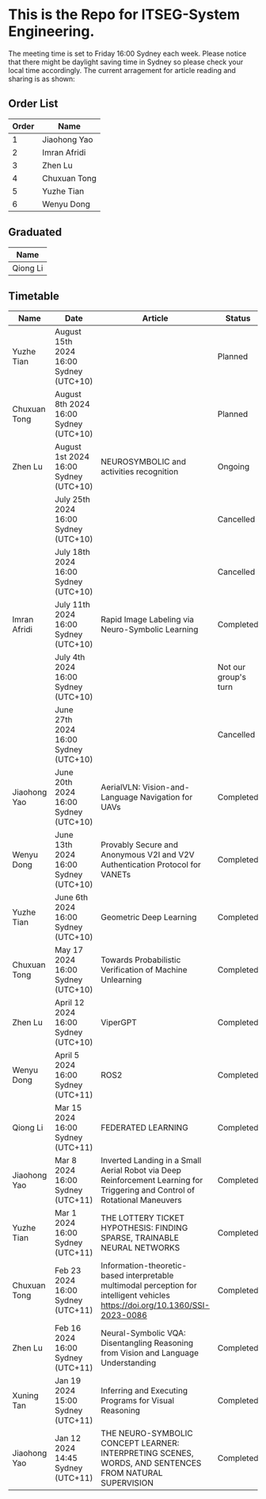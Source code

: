 # This is the Repo for ITSEG-System Engineering.

The meeting time is set to Friday 16:00 Sydney each week. 
Please notice that there might be daylight saving time in Sydney so please check your local time accordingly.
The current arragement for article reading and sharing is as shown:

## Order List

|Order | Name | 
|-| ----------- |
|1|Jiaohong Yao|
|2|Imran Afridi|
|3|Zhen Lu|
|4|Chuxuan Tong|
|5|Yuzhe Tian|
|6|Wenyu Dong|

## Graduated

| Name | 
| ------ |
|Qiong Li|

## Timetable

| Name      | Date | Article| Status|
| ----------- | ----------- |----------- | ----------- |
| Yuzhe Tian | August 15th 2024 16:00 Sydney (UTC+10) |   | Planned |
| Chuxuan Tong | August 8th 2024 16:00 Sydney (UTC+10) |  | Planned |
| Zhen Lu | August 1st 2024 16:00 Sydney (UTC+10) | NEUROSYMBOLIC and activities recognition | Ongoing |
|  | July 25th 2024 16:00 Sydney (UTC+10) |  | Cancelled |
|  | July 18th 2024 16:00 Sydney (UTC+10) |  | Cancelled |
| Imran Afridi | July 11th 2024 16:00 Sydney (UTC+10) | Rapid Image Labeling via Neuro-Symbolic Learning | Completed |
|  | July 4th 2024 16:00 Sydney (UTC+10) |  | Not our group's turn |
|  | June 27th 2024 16:00 Sydney (UTC+10) |  | Cancelled |
| Jiaohong Yao | June 20th 2024 16:00 Sydney (UTC+10) | AerialVLN: Vision-and-Language Navigation for UAVs | Completed |
| Wenyu Dong | June 13th 2024 16:00 Sydney (UTC+10) | Provably Secure and Anonymous V2I and V2V Authentication Protocol for VANETs | Completed |
| Yuzhe Tian | June 6th 2024 16:00 Sydney (UTC+10) | Geometric Deep Learning | Completed |
| Chuxuan Tong | May 17 2024 16:00 Sydney (UTC+10) | Towards Probabilistic Verification of Machine Unlearning | Completed |
| Zhen Lu | April 12 2024 16:00 Sydney (UTC+10) | ViperGPT | Completed |
| Wenyu Dong | April 5 2024 16:00 Sydney (UTC+11) | ROS2 | Completed |
| Qiong Li | Mar 15 2024 16:00 Sydney (UTC+11) | FEDERATED LEARNING | Completed |
| Jiaohong Yao | Mar 8 2024 16:00 Sydney (UTC+11) | Inverted Landing in a Small Aerial Robot via Deep Reinforcement Learning for Triggering and Control of Rotational Maneuvers| Completed |
| Yuzhe Tian | Mar 1 2024 16:00 Sydney (UTC+11) | THE LOTTERY TICKET HYPOTHESIS: FINDING SPARSE, TRAINABLE NEURAL NETWORKS | Completed |
| Chuxuan Tong | Feb 23 2024 16:00 Sydney (UTC+11) | Information-theoretic-based interpretable multimodal perception for intelligent vehicles https://doi.org/10.1360/SSI-2023-0086 | Completed |
| Zhen Lu | Feb 16 2024 16:00 Sydney (UTC+11)| Neural-Symbolic VQA: Disentangling Reasoning from Vision and Language Understanding | Completed |
| Xuning Tan | Jan 19 2024 15:00 Sydney (UTC+11) | Inferring and Executing Programs for Visual Reasoning | Completed |
| Jiaohong Yao | Jan 12 2024 14:45 Sydney (UTC+11) | THE NEURO-SYMBOLIC CONCEPT LEARNER: INTERPRETING SCENES, WORDS, AND SENTENCES FROM NATURAL SUPERVISION| Completed |
